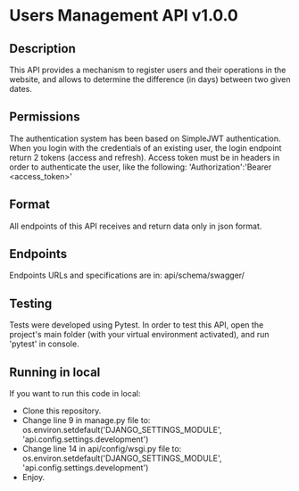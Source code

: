 # Users Management API v1.0.0

## Description
This API provides a mechanism to register users and their operations in the website, and allows to determine the difference (in days) between two given dates.

## Permissions
The authentication system has been based on SimpleJWT authentication.
When you login with the credentials of an existing user, the login endpoint return 2 tokens (access and refresh).
Access token must be in headers in order to authenticate the user, like the following:
'Authorization':'Bearer <access_token>'

## Format
All endpoints of this API receives and return data only in json format.

## Endpoints
Endpoints URLs and specifications are in: api/schema/swagger/

## Testing
Tests were developed using Pytest.
In order to test this API, open the project's main folder (with your virtual environment activated), and run 'pytest' in console.

## Running in local
If you want to run this code in local:
- Clone this repository.
- Change line 9 in manage.py file to:
os.environ.setdefault('DJANGO_SETTINGS_MODULE', 'api.config.settings.development')
- Change line 14 in api/config/wsgi.py file to:
os.environ.setdefault('DJANGO_SETTINGS_MODULE', 'api.config.settings.development')
- Enjoy.